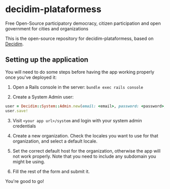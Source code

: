 # decidim-plataformess

Free Open-Source participatory democracy, citizen participation and open government for cities and organizations

This is the open-source repository for decidim-plataformess, based on [Decidim](https://github.com/decidim/decidim).

## Setting up the application

You will need to do some steps before having the app working properly once you've deployed it:

1. Open a Rails console in the server: `bundle exec rails console`

2. Create a System Admin user:

```ruby
user = Decidim::System::Admin.new(email: <email>, password: <password>, password_confirmation: <password>)
user.save!
```

3. Visit `<your app url>/system` and login with your system admin credentials

4. Create a new organization. Check the locales you want to use for that organization, and select a default locale.

5. Set the correct default host for the organization, otherwise the app will not work properly. Note that you need to include any subdomain you might be using.

6. Fill the rest of the form and submit it.

You're good to go!
